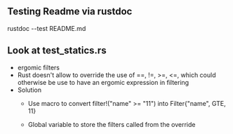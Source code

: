 ## Testing Readme via rustdoc
 
rustdoc --test README.md



## Look at test_statics.rs

* ergomic filters
* Rust doesn't allow to override the use of ==, !=, >=, <=, which could otherwise be use to have an ergomic expression in filtering
* Solution
    * Use macro to convert
        filter!("name" >= "11") into Filter{"name", GTE, 11}

    * Global variable to store the filters called from the override